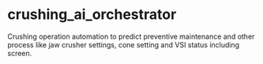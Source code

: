# crushing_ai_orchestrator
Crushing operation automation to predict preventive maintenance and other process like jaw crusher settings, cone setting and VSI status including screen. 
